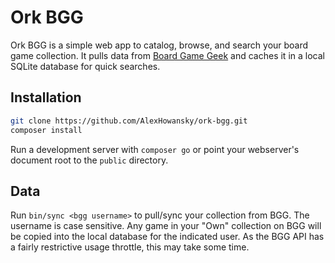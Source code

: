 # Ork BGG

Ork BGG is a simple web app to catalog, browse, and search your board game
collection. It pulls data from [Board Game Geek](http://boardgamegeek.com) and
caches it in a local SQLite database for quick searches.

## Installation

```sh
git clone https://github.com/AlexHowansky/ork-bgg.git
composer install
```

Run a development server with `composer go` or point your webserver's document
root to the `public` directory.

## Data

Run `bin/sync <bgg username>` to pull/sync your collection from BGG. The
username is case sensitive. Any game in your "Own" collection on BGG will be
copied into the local database for the indicated user. As the BGG API has a
fairly restrictive usage throttle, this may take some time.
